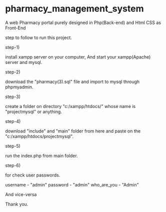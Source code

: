 # pharmacy_management_system
A web Pharmacy portal purely designed in Php(Back-end) and Html CSS as Front-End
 
 step to follow to run this project.
 
 step-1)
 
 install xampp server on your computer, And start your xampp(Apache) server and mysql.
 
 
 step-2)

 download the "pharmacy(3).sql" file and  import to mysql through phpmyadmin.
 
 step-3)
 
 create a folder on directory "c:/xampp/htdocs/" whose name is "projectmysql" or anything.
 
 step-4)
 
 download "include" and "main" folder from here and paste on the "c:/xampp/htdocs/projectmysql".
 
 step-5)
 
 run the index.php from main folder.
 
 step-6)
 
 for check user passwords.
 
username - "admin"
password - "admin"
who_are_you - "Admin"

And vice-versa


Thank you.
